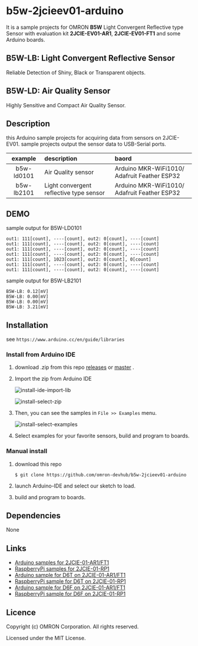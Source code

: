 # b5w-2jcieev01-arduino
It is a sample projects for OMRON **B5W** Light Convergent Reflective type
Sensor with evaluation kit **2JCIE-EV01-AR1**, **2JCIE-EV01-FT1**
and some Arduino boards.


## B5W-LB: Light Convergent Reflective Sensor
Reliable Detection of Shiny, Black or Transparent objects.


## B5W-LD: Air Quality Sensor
Highly Sensitive and Compact Air Quality Sensor.


## Description
this Arduino sample projects for acquiring data from sensors on 2JCIE-EV01.
sample projects output the sensor data to USB-Serial ports.

| example    | description                     | baord |
|:----------:|:--------------------------------|:-----------------------|
| b5w-ld0101 | Air Quality sensor              | Arduino MKR-WiFi1010/ Adafruit Feather ESP32 |
| b5w-lb2101 | Light convergent reflective type sensor | Arduino MKR-WiFi1010/ Adafruit Feather ESP32 |

## DEMO
sample output for B5W-LD0101

```
out1: 111[count], ----[count], out2: 0[count], ----[count]
out1: 111[count], ----[count], out2: 0[count], ----[count]
out1: 111[count], ----[count], out2: 0[count], ----[count]
out1: 111[count], ----[count], out2: 0[count], ----[count]
out1: 111[count], 1023[count], out2: 0[count], 0[count]
out1: 111[count], ----[count], out2: 0[count], ----[count]
out1: 111[count], ----[count], out2: 0[count], ----[count]
```

sample output for B5W-LB2101

```
B5W-LB: 0.12[mV]
B5W-LB: 0.00[mV]
B5W-LB: 0.00[mV]
B5W-LB: 3.21[mV]
```

## Installation
see `https://www.arduino.cc/en/guide/libraries`

### Install from Arduino IDE
1. download .zip from this repo [releases](releases)
    or [master](archive/master.zip) .
2. Import the zip from Arduino IDE

    ![install-ide-import-lib](https://user-images.githubusercontent.com/48547675/55043017-9a34e980-5077-11e9-885d-03f9f82e3491.JPG)

    ![install-select-zip](https://user-images.githubusercontent.com/48547675/55043034-a7ea6f00-5077-11e9-99d5-26423fb652b5.JPG)

3. Then, you can see the samples in `File >> Examples` menu.

    ![install-select-examples](https://user-images.githubusercontent.com/48547675/55043028-a28d2480-5077-11e9-8365-6745cda417ff.JPG)

4. Select examples for your favorite sensors, build and program to boards.

### Manual install
1. download this repo

    ```shell
    $ git clone https://github.com/omron-devhub/b5w-2jcieev01-arduino
    ```

2. launch Arduino-IDE and select our sketch to load.
3. build and program to boards.


## Dependencies
None


## Links
- [Arduino samples for 2JCIE-01-AR1/FT1](https://github.com/omron-devhub/2jcieev01-arduino)
- [RaspberryPi samples for 2JCIE-01-RP1](https://github.com/omron-devhub/2jcieev01-raspberrypi)
- [Arduino sample for D6T on 2JCIE-01-AR1/FT1](https://github.com/omron-devhub/d6t-2jcieev01-arduino)
- [RaspberryPi sample for D6T on 2JCIE-01-RP1](https://github.com/omron-devhub/d6t-2jcieev01-raspberrypi)
- [Arduino sample for D6F on 2JCIE-01-AR1/FT1](https://github.com/omron-devhub/d6f-2jcieev01-arduino)
- [RaspberryPi sample for D6F on 2JCIE-01-RP1](https://github.com/omron-devhub/d6f-2jcieev01-raspberrypi)


## Licence
Copyright (c) OMRON Corporation. All rights reserved.

Licensed under the MIT License.

